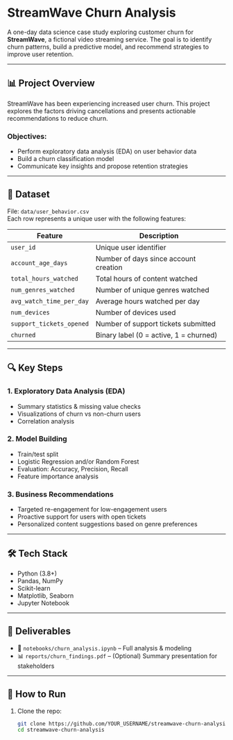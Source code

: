 # StreamWave Churn Analysis

A one-day data science case study exploring customer churn for **StreamWave**, a fictional video streaming service. The goal is to identify churn patterns, build a predictive model, and recommend strategies to improve user retention.

---

## 📊 Project Overview

StreamWave has been experiencing increased user churn. This project explores the factors driving cancellations and presents actionable recommendations to reduce churn.

### Objectives:
- Perform exploratory data analysis (EDA) on user behavior data
- Build a churn classification model
- Communicate key insights and propose retention strategies

---

## 📁 Dataset

File: `data/user_behavior.csv`  
Each row represents a unique user with the following features:

| Feature | Description |
|--------|-------------|
| `user_id` | Unique user identifier |
| `account_age_days` | Number of days since account creation |
| `total_hours_watched` | Total hours of content watched |
| `num_genres_watched` | Number of unique genres watched |
| `avg_watch_time_per_day` | Average hours watched per day |
| `num_devices` | Number of devices used |
| `support_tickets_opened` | Number of support tickets submitted |
| `churned` | Binary label (0 = active, 1 = churned) |

---

## 🔍 Key Steps

### 1. Exploratory Data Analysis (EDA)
- Summary statistics & missing value checks
- Visualizations of churn vs non-churn users
- Correlation analysis

### 2. Model Building
- Train/test split
- Logistic Regression and/or Random Forest
- Evaluation: Accuracy, Precision, Recall
- Feature importance analysis

### 3. Business Recommendations
- Targeted re-engagement for low-engagement users
- Proactive support for users with open tickets
- Personalized content suggestions based on genre preferences

---

## 🛠️ Tech Stack

- Python (3.8+)
- Pandas, NumPy
- Scikit-learn
- Matplotlib, Seaborn
- Jupyter Notebook

---

## 📄 Deliverables

- 📓 `notebooks/churn_analysis.ipynb` – Full analysis & modeling
- 📊 `reports/churn_findings.pdf` – (Optional) Summary presentation for stakeholders

---

## 🚀 How to Run

1. Clone the repo:
   ```bash
   git clone https://github.com/YOUR_USERNAME/streamwave-churn-analysis.git
   cd streamwave-churn-analysis
